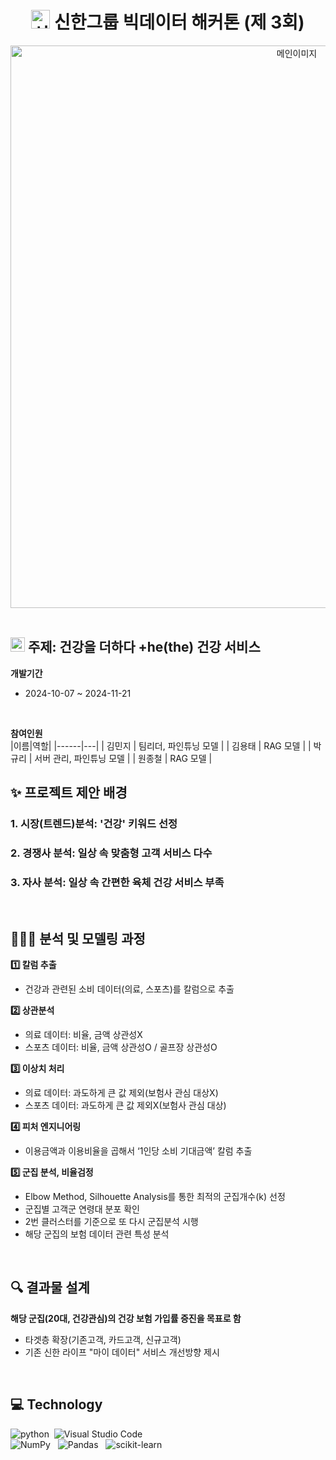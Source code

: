 <h1 align="center"> <img src="https://github.com/user-attachments/assets/09a9e704-12f4-4fdc-aa73-a921de5e9432" alt="신한마크" width="30" height="30"> 신한그룹 빅데이터 해커톤 (제 3회) </h1>
<div align="center"> <img src="https://github.com/user-attachments/assets/0b11ed63-fa4b-42d6-b2cd-ca6f71c20433" alt="메인이미지" width="900"> </div>
</br>

## <img src="https://github.com/user-attachments/assets/09a9e704-12f4-4fdc-aa73-a921de5e9432" alt="신한마크" width="23" height="23"> 주제: 건강을 더하다 +he(the) 건강 서비스

**개발기간** </br>
 - 2024-10-07 ~ 2024-11-21
<br>

**참여인원**  </br>
|이름|역할|
|------|---|
| 김민지 | 팀리더, 파인튜닝 모델 |
| 김용태 | RAG 모델 |
| 박규리 | 서버 관리, 파인튜닝 모델 |
| 원종철 | RAG 모델 | 
</br>

## ✨ 프로젝트 제안 배경 
### 1. 시장(트렌드)분석: '건강' 키워드 선정 
### 2. 경쟁사 분석: 일상 속 맞춤형 고객 서비스 다수 
### 3. 자사 분석: 일상 속 간편한 육체 건강 서비스 부족 
</br>
  
## 🧑🏻‍💻 분석 및 모델링 과정
**1️⃣ 칼럼 추출**  </br>
+ 건강과 관련된 소비 데이터(의료, 스포츠)를 칼럼으로 추출 </br>
   
**2️⃣ 상관분석** </br>
+ 의료 데이터: 비율, 금액 상관성X </br>
+ 스포츠 데이터: 비율, 금액 상관성O / 골프장 상관성O </br>
   
**3️⃣ 이상치 처리**  </br>
+ 의료 데이터: 과도하게 큰 값 제외(보험사 관심 대상X) </br>
+ 스포츠 데이터: 과도하게 큰 값 제외X(보험사 관심 대상) </br>

**4️⃣ 피처 엔지니어링**  </br>
+ 이용금액과 이용비율을 곱해서 ‘1인당 소비 기대금액’ 칼럼 추출 </br>

**5️⃣ 군집 분석, 비율검정**  </br>
+ Elbow Method, Silhouette Analysis를 통한 최적의 군집개수(k) 선정 </br>
+ 군집별 고객군 연령대 분포 확인  </br>
+ 2번 클러스터를 기준으로 또 다시 군집분석 시행 </br>
+ 해당 군집의 보험 데이터 관련 특성 분석  </br>
</br>

## 🔍 결과물 설계
**해당 군집(20대, 건강관심)의 건강 보험 가입률 증진을 목표로 함**
+ 타겟층 확장(기존고객, 카드고객, 신규고객) </br>
+ 기존 신한 라이프 "마이 데이터" 서비스 개선방향 제시  </br>
</br>

## 💻 Technology
![python](https://img.shields.io/badge/Python-14354C?style=for-the-badge&logo=python&logoColor=white)&nbsp; ![Visual Studio Code](https://img.shields.io/badge/Visual%20Studio%20Code-0078d7.svg?style=for-the-badge&logo=visual-studio-code&logoColor=white) &nbsp;<br>
![NumPy](https://img.shields.io/badge/numpy-%23013243.svg?style=for-the-badge&logo=numpy&logoColor=white) &nbsp; ![Pandas](https://img.shields.io/badge/pandas-%23150458.svg?style=for-the-badge&logo=pandas&logoColor=white) &nbsp; ![scikit-learn](https://img.shields.io/badge/scikit--learn-%23F7931E.svg?style=for-the-badge&logo=scikit-learn&logoColor=white)&nbsp;<br>
</br>

